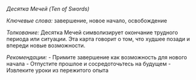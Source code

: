 *Десятка Мечей \(Ten of Swords\)*

*Ключевые слова:* завершение, новое начало, освобождение

*Толкование:* 
Десятка Мечей символизирует окончание трудного периода или ситуации\. Эта карта говорит о том, что худшее позади и впереди новые возможности\.

*Рекомендации:*
\- Примите завершение как возможность для нового начала
\- Отпустите прошлое и сосредоточьтесь на будущем
\- Извлеките уроки из пережитого опыта
